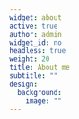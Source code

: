 ```yaml
---
widget: about
active: true
author: admin
widget_id: no
headless: true
weight: 20
title: About me
subtitle: ""
design:
  background:
    image: ""
---
```


